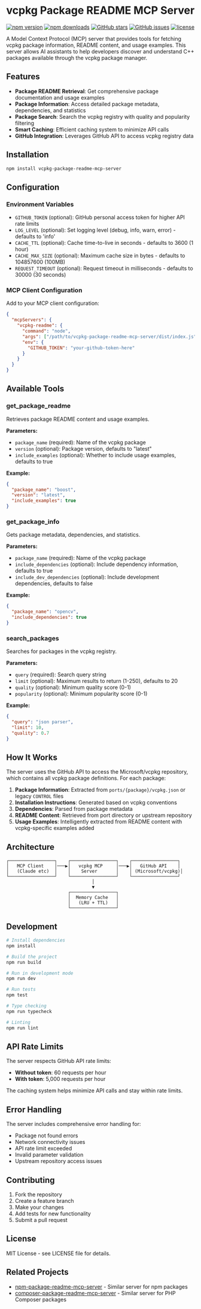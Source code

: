 # vcpkg Package README MCP Server

[![npm version](https://img.shields.io/npm/v/vcpkg-package-readme-mcp-server)](https://www.npmjs.com/package/vcpkg-package-readme-mcp-server)
[![npm downloads](https://img.shields.io/npm/dm/vcpkg-package-readme-mcp-server)](https://www.npmjs.com/package/vcpkg-package-readme-mcp-server)
[![GitHub stars](https://img.shields.io/github/stars/naoto24kawa/package-readme-mcp-servers)](https://github.com/naoto24kawa/package-readme-mcp-servers)
[![GitHub issues](https://img.shields.io/github/issues/naoto24kawa/package-readme-mcp-servers)](https://github.com/naoto24kawa/package-readme-mcp-servers/issues)
[![license](https://img.shields.io/npm/l/vcpkg-package-readme-mcp-server)](https://github.com/naoto24kawa/package-readme-mcp-servers/blob/main/LICENSE)

A Model Context Protocol (MCP) server that provides tools for fetching vcpkg package information, README content, and usage examples. This server allows AI assistants to help developers discover and understand C++ packages available through the vcpkg package manager.

## Features

- **Package README Retrieval**: Get comprehensive package documentation and usage examples
- **Package Information**: Access detailed package metadata, dependencies, and statistics  
- **Package Search**: Search the vcpkg registry with quality and popularity filtering
- **Smart Caching**: Efficient caching system to minimize API calls
- **GitHub Integration**: Leverages GitHub API to access vcpkg registry data

## Installation

```bash
npm install vcpkg-package-readme-mcp-server
```

## Configuration

### Environment Variables

- `GITHUB_TOKEN` (optional): GitHub personal access token for higher API rate limits
- `LOG_LEVEL` (optional): Set logging level (debug, info, warn, error) - defaults to 'info'
- `CACHE_TTL` (optional): Cache time-to-live in seconds - defaults to 3600 (1 hour)
- `CACHE_MAX_SIZE` (optional): Maximum cache size in bytes - defaults to 104857600 (100MB)
- `REQUEST_TIMEOUT` (optional): Request timeout in milliseconds - defaults to 30000 (30 seconds)

### MCP Client Configuration

Add to your MCP client configuration:

```json
{
  "mcpServers": {
    "vcpkg-readme": {
      "command": "node",
      "args": ["/path/to/vcpkg-package-readme-mcp-server/dist/index.js"],
      "env": {
        "GITHUB_TOKEN": "your-github-token-here"
      }
    }
  }
}
```

## Available Tools

### get_package_readme

Retrieves package README content and usage examples.

**Parameters:**
- `package_name` (required): Name of the vcpkg package
- `version` (optional): Package version, defaults to "latest"
- `include_examples` (optional): Whether to include usage examples, defaults to true

**Example:**
```json
{
  "package_name": "boost",
  "version": "latest",
  "include_examples": true
}
```

### get_package_info

Gets package metadata, dependencies, and statistics.

**Parameters:**
- `package_name` (required): Name of the vcpkg package
- `include_dependencies` (optional): Include dependency information, defaults to true
- `include_dev_dependencies` (optional): Include development dependencies, defaults to false

**Example:**
```json
{
  "package_name": "opencv",
  "include_dependencies": true
}
```

### search_packages

Searches for packages in the vcpkg registry.

**Parameters:**
- `query` (required): Search query string
- `limit` (optional): Maximum results to return (1-250), defaults to 20
- `quality` (optional): Minimum quality score (0-1)
- `popularity` (optional): Minimum popularity score (0-1)

**Example:**
```json
{
  "query": "json parser",
  "limit": 10,
  "quality": 0.7
}
```

## How It Works

The server uses the GitHub API to access the Microsoft/vcpkg repository, which contains all vcpkg package definitions. For each package:

1. **Package Information**: Extracted from `ports/{package}/vcpkg.json` or legacy `CONTROL` files
2. **Installation Instructions**: Generated based on vcpkg conventions
3. **Dependencies**: Parsed from package metadata
4. **README Content**: Retrieved from port directory or upstream repository
5. **Usage Examples**: Intelligently extracted from README content with vcpkg-specific examples added

## Architecture

```
┌─────────────────┐    ┌─────────────────┐    ┌─────────────────┐
│   MCP Client    │───▶│   vcpkg MCP     │───▶│   GitHub API    │
│   (Claude etc)  │    │    Server       │    │ (Microsoft/vcpkg)│
└─────────────────┘    └─────────────────┘    └─────────────────┘
                                │
                                ▼
                       ┌─────────────────┐
                       │  Memory Cache   │
                       │   (LRU + TTL)   │
                       └─────────────────┘
```

## Development

```bash
# Install dependencies
npm install

# Build the project
npm run build

# Run in development mode
npm run dev

# Run tests
npm test

# Type checking
npm run typecheck

# Linting
npm run lint
```

## API Rate Limits

The server respects GitHub API rate limits:
- **Without token**: 60 requests per hour
- **With token**: 5,000 requests per hour

The caching system helps minimize API calls and stay within rate limits.

## Error Handling

The server includes comprehensive error handling for:
- Package not found errors
- Network connectivity issues  
- API rate limit exceeded
- Invalid parameter validation
- Upstream repository access issues

## Contributing

1. Fork the repository
2. Create a feature branch
3. Make your changes
4. Add tests for new functionality
5. Submit a pull request

## License

MIT License - see LICENSE file for details.

## Related Projects

- [npm-package-readme-mcp-server](../npm-package-readme-mcp-server) - Similar server for npm packages
- [composer-package-readme-mcp-server](../composer-package-readme-mcp-server) - Similar server for PHP Composer packages